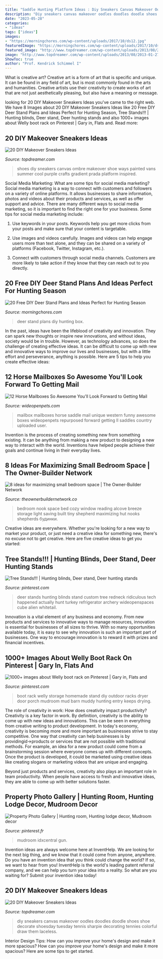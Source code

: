 ```yaml
---
title: "Saddle Hunting Platform Ideas : Diy Sneakers Canvas Makeover Oodles Doodles Doodle Shoes Shoe Decorate Shoesday Tuesday Tennis Sharpie Decorating Tennies Colorful Draw Them Laceless"
description: "Diy sneakers canvas makeover oodles doodles doodle shoes shoe decorate shoesday tuesday tennis sharpie decorating tennies colorful draw them laceless"
date: "2023-05-28"
categories:
- "ideas"
tags: ["ideas"]
images:
- "https://morningchores.com/wp-content/uploads/2017/10/ds12.jpg"
featuredImage: "https://morningchores.com/wp-content/uploads/2017/10/ds12.jpg"
featured_image: "http://www.topdreamer.com/wp-content/uploads/2013/08/2013-01-27_2012.34.37_original-634x845.jpg"
image: "http://www.topdreamer.com/wp-content/uploads/2013/08/2013-01-27_2012.34.37_original-634x845.jpg"
ShowToc: true
author: "Prof. Kendrick Schimmel I"
---
```



What is creative art?
Creative art is a form of art that is specific and unique. It can be found in any field of art, but is most commonly found in the arts and humanities. Creative artists use their creativity to create works of art that are not just aesthetically pleasing, but also have a meaning or message.

	

		
looking for 20 DIY Makeover Sneakers Ideas you've came to the right web. We have 8 Images about 20 DIY Makeover Sneakers Ideas like 20 Free DIY Deer Stand Plans and Ideas Perfect for Hunting Season, Tree Stands!!! | Hunting blinds, Deer stand, Deer hunting stands and also 1000+ images about Welly boot rack on Pinterest | Gary in, Flats and. Read more:
		
    
## 20 DIY Makeover Sneakers Ideas

<img loading=lazy src="http://www.topdreamer.com/wp-content/uploads/2013/08/2013-01-27_2012.34.37_original-634x845.jpg" onerror="this.onerror=null;this.src='https://tse2.mm.bing.net/th?id=OIP.UBuNS9_0WomKjFPjuOgHgQHaJ3&amp;pid=15.1';" alt="20 DIY Makeover Sneakers Ideas">

_Source: topdreamer.com_

>shoes diy sneakers canvas ombre makeover shoe ways painted vans summer cool purple crafts gradient prada platform inspired. 

	

Social Media Marketing: What are some tips for social media marketing?
Social media marketing is a way to connect with customers and followers on a variety of online platforms. It allows businesses to share information, photos and videos about their products and services, as well as offer support and advice. There are many different ways to social media marketing, so it is important to find the right one for your business. Some tips for social media marketing include:
1. Use keywords in your posts. Keywords help you get more clicks from your posts and make sure that your content is targetable.

2. Use images and videos carefully. Images and videos can help engage users more than text alone, and they can be shared on a variety of platforms (Facebook, Twitter, Instagram, etc.).

3. Connect with customers through social media channels. Customers are more likely to take action if they know that they can reach out to you directly.

    
## 20 Free DIY Deer Stand Plans And Ideas Perfect For Hunting Season

<img loading=lazy src="https://morningchores.com/wp-content/uploads/2017/10/ds12.jpg" onerror="this.onerror=null;this.src='https://tse1.mm.bing.net/th?id=OIP.i-blUc3tmMnc9Pz5uKWYugHaSh&amp;pid=15.1';" alt="20 Free DIY Deer Stand Plans and Ideas Perfect for Hunting Season">

_Source: morningchores.com_

>deer stand plans diy hunting box. 

	

In the past, ideas have been the lifeblood of creativity and innovation. They can spark new thoughts or inspire new innovations, and without ideas, society would be in trouble. However, as technology advances, so does the challenge of creating effective ideas. It can be difficult to come up with new and innovative ways to improve our lives and businesses, but with a little effort and perseverance, anything is possible. Here are 5 tips to help you create effective ideas: 
    
## 12 Horse Mailboxes So Awesome You&#039;ll Look Forward To Getting Mail

<img loading=lazy src="http://cdn0.wideopenpets.com/wp-content/uploads/2016/07/061a07ac680a2c041661c3192b648ee9.jpg" onerror="this.onerror=null;this.src='https://tse4.mm.bing.net/th?id=OIP.KAw8arvRQuZu4sRi45RLvQHaJ4&amp;pid=15.1';" alt="12 Horse Mailboxes So Awesome You&#039;ll Look Forward to Getting Mail">

_Source: wideopenpets.com_

>mailbox mailboxes horse saddle mail unique western funny awesome boxes wideopenpets repurposed forward getting ll saddles country uploaded user. 

	

Invention is the process of creating something new from something existing. It can be anything from making a new product to designing a new way to interact with the world. Inventions have helped people achieve their goals and continue living in their everyday lives.

    
## 8 Ideas For Maximizing Small Bedroom Space | The Owner-Builder Network

<img loading=lazy src="http://theownerbuildernetwork.co/wp-content/uploads/2015/05/Space-saving-Bedroom-Ideas-14.jpg" onerror="this.onerror=null;this.src='https://tse3.mm.bing.net/th?id=OIP.TE5XtIsLA6KSPfX73FyYwwHaNK&amp;pid=15.1';" alt="8 ideas for maximizing small bedroom space | The Owner-Builder Network">

_Source: theownerbuildernetwork.co_

>bedroom nook space bed cozy window reading alcove breeze storage light saving built tiny shepherd maximizing hut nooks shepherds будинки. 

	

Creative ideas are everywhere. Whether you're looking for a new way to market your product, or just need a creative idea for something new, there's no excuse not to get creative. Here are five creative ideas to get you started: 

    
## Tree Stands!!! | Hunting Blinds, Deer Stand, Deer Hunting Stands

<img loading=lazy src="https://i.pinimg.com/originals/b5/20/4e/b5204e29bfab3d8cd129d246f4ddb8f8.jpg" onerror="this.onerror=null;this.src='https://tse3.mm.bing.net/th?id=OIP.aKwGJ9PZXg0eJfmaVVHBzgDUEm&amp;pid=15.1';" alt="Tree Stands!!! | Hunting blinds, Deer stand, Deer hunting stands">

_Source: pinterest.com_

>deer stands hunting blinds stand custom tree redneck ridiculous tech happened actually hunt turkey refrigerator archery wideopenspaces cube alien whitetail. 

	

Innovation is a vital element of any business and economy. From new products and services to innovative ways to manage resources, innovation is essential for businesses of all sizes to thrive. With so many opportunities available today, it is easy to see why innovation is such an important part of businesses. One way to encourage innovation is to reward it with prizes and financial incentives.

    
## 1000+ Images About Welly Boot Rack On Pinterest | Gary In, Flats And

<img loading=lazy src="https://s-media-cache-ak0.pinimg.com/736x/40/8e/a5/408ea57ea5ca1c2176d9a3f46e6057e1.jpg" onerror="this.onerror=null;this.src='https://tse3.mm.bing.net/th?id=OIP.bGAqQ9vMm_NzciYck07AUAHaLH&amp;pid=15.1';" alt="1000+ images about Welly boot rack on Pinterest | Gary in, Flats and">

_Source: pinterest.com_

>boot rack welly storage homemade stand diy outdoor racks dryer door porch mudroom mud barn muddy hunting entry keeps drying. 

	

The role of creativity in work: How does creativity impact productivity?
Creativity is a key factor in work. By definition, creativity is the ability to come up with new ideas and innovations. This can be seen in everything from creative writing to product development. In today's economy, creativity is becoming more and more important as businesses strive to stay competitive.
One way that creativity can help businesses is by providingid→products or services that are not possible with traditional methods. For example, an idea for a new product could come from a brainstorming session where everyone comes up with different concepts. Once the product is developed, it could be marketed using creative ideas like creating slogans or marketing videos that are unique and engaging.

Beyond just products and services, creativity also plays an important role in team productivity. When people have access to fresh and innovative ideas, they are able to come up with better solutions faster.

    
## Property Photo Gallery | Hunting Room, Hunting Lodge Decor, Mudroom Decor

<img loading=lazy src="https://i.pinimg.com/originals/84/69/d6/8469d6f2cb3d91014a4a371e200867f7.jpg" onerror="this.onerror=null;this.src='https://tse4.mm.bing.net/th?id=OIP.NbYelDL29N3ZWBa_UQJsPAHaEu&amp;pid=15.1';" alt="Property Photo Gallery | Hunting room, Hunting lodge decor, Mudroom decor">

_Source: pinterest.fr_

>mudroom idxcentral gun. 

	

Invention ideas are always welcome here at InventHelp. We are looking for the next big thing, and we know that it could come from anyone, anywhere. Do you have an invention idea that you think could change the world? If so, we want to hear from you! InventHelp is the world's leading patent referral company, and we can help you turn your idea into a reality. So what are you waiting for? Submit your invention idea today!

    
## 20 DIY Makeover Sneakers Ideas

<img loading=lazy src="http://www.topdreamer.com/wp-content/uploads/2013/08/00151.jpg" onerror="this.onerror=null;this.src='https://tse2.mm.bing.net/th?id=OIP.wz89rU7HGPu3nGltKod0MQHaHa&amp;pid=15.1';" alt="20 DIY Makeover Sneakers Ideas">

_Source: topdreamer.com_

>diy sneakers canvas makeover oodles doodles doodle shoes shoe decorate shoesday tuesday tennis sharpie decorating tennies colorful draw them laceless. 

	

Interior Design Tips: How can you improve your home's design and make it more spacious?
How can you improve your home's design and make it more spacious? Here are some tips to get started.

